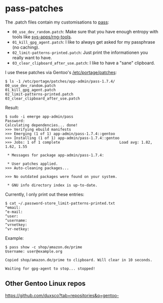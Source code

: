 # pass-patches

The .patch files contain my customisations to [pass](https://www.passwordstore.org/):

  - `00_use_dev_random.patch`: Make sure that you have enough entropy with tools like [sys-apps/rng-tools](https://packages.gentoo.org/packages/sys-apps/rng-tools).
  - `01_kill_gpg_agent.patch`: I like to always get asked for my passphrase (no caching).
  - `02_limit-patterns-printed.patch`: Just print the informationen you really want to have.
  - `03_clear_clipboard_after_use.patch`: I like to have a "sane" clipboard.

I use these patches via Gentoo's [/etc/portage/patches](https://wiki.gentoo.org/wiki//etc/portage/patches):

```
$ ls -1 /etc/portage/patches/app-admin/pass-1.7.4/
00_use_dev_random.patch
01_kill_gpg_agent.patch
02_limit-patterns-printed.patch
03_clear_clipboard_after_use.patch
```

Result:

```
$ sudo -i emerge app-admin/pass
Password:
Calculating dependencies... done!
>>> Verifying ebuild manifests
>>> Emerging (1 of 1) app-admin/pass-1.7.4::gentoo
>>> Installing (1 of 1) app-admin/pass-1.7.4::gentoo
>>> Jobs: 1 of 1 complete                           Load avg: 1.82, 1.62, 1.55

 * Messages for package app-admin/pass-1.7.4:

 * User patches applied.
>>> Auto-cleaning packages...

>>> No outdated packages were found on your system.

 * GNU info directory index is up-to-date.
```

Currently, I only print out these entries:

```
$ cat ~/.password-store_limit-patterns-printed.txt
^email:
^e-mail:
^user:
^username:
^vrnetkey:
^vr-netkey:
```

Example:

```
$ pass show -c shop/amazon.de/prime
Username: user@example.org

Copied shop/amazon.de/prime to clipboard. Will clear in 10 seconds.

Waiting for gpg-agent to stop... stopped!
```

## Other Gentoo Linux repos

https://github.com/duxsco?tab=repositories&q=gentoo-
